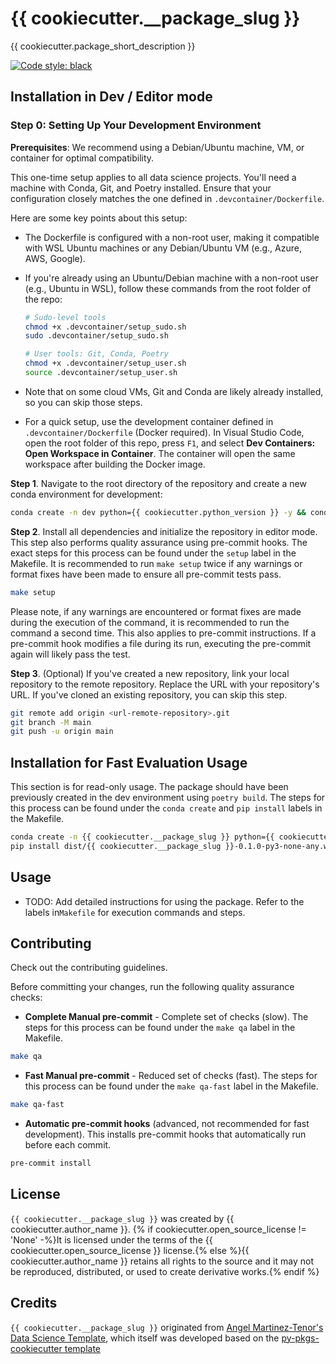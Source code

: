 # {{ cookiecutter.__package_slug }}

{{ cookiecutter.package_short_description }}

[![Code style: black](https://img.shields.io/badge/code%20style-black-000000.svg)](https://github.com/psf/black)<br>

## Installation in Dev / Editor mode

### Step 0: Setting Up Your Development Environment

**Prerequisites**: We recommend using a Debian/Ubuntu machine, VM, or container for optimal compatibility.

This one-time setup applies to all data science projects. You'll need a machine with Conda, Git, and Poetry installed. Ensure that your configuration closely matches the one defined in `.devcontainer/Dockerfile`.

Here are some key points about this setup:

- The Dockerfile is configured with a non-root user, making it compatible with WSL Ubuntu machines or any Debian/Ubuntu VM (e.g., Azure, AWS, Google).
- If you're already using an Ubuntu/Debian machine with a non-root user (e.g., Ubuntu in WSL), follow these commands from the root folder of the repo:

    ```bash
    # Sudo-level tools
    chmod +x .devcontainer/setup_sudo.sh
    sudo .devcontainer/setup_sudo.sh

    # User tools: Git, Conda, Poetry
    chmod +x .devcontainer/setup_user.sh
    source .devcontainer/setup_user.sh
    ```

- Note that on some cloud VMs, Git and Conda are likely already installed, so you can skip those steps.
- For a quick setup, use the development container defined in `.devcontainer/Dockerfile` (Docker required). In Visual Studio Code, open the root folder of this repo, press `F1`, and select **Dev Containers: Open Workspace in Container**. The container will open the same workspace after building the Docker image.


**Step 1**. Navigate to the root directory of the repository and create a new conda environment for development:

```bash
conda create -n dev python={{ cookiecutter.python_version }} -y && conda activate dev
```

**Step 2**. Install all dependencies and initialize the repository in editor mode. This step also performs quality assurance using pre-commit hooks. The exact steps for this process can be found under the `setup` label in the Makefile. It is recommended to run `make setup` twice if any warnings or format fixes have been made to ensure all pre-commit tests pass.

```bash
make setup
```
Please note, if any warnings are encountered or format fixes are made during the execution of the command, it is recommended to run the command a second time. This also applies to pre-commit instructions. If a pre-commit hook modifies a file during its run, executing the pre-commit again will likely pass the test.


**Step 3**. (Optional) If you've created a new repository, link your local repository to the remote repository. Replace the URL with your repository's URL. If you've cloned an existing repository, you can skip this step.

```bash
git remote add origin <url-remote-repository>.git
git branch -M main
git push -u origin main
```

## Installation for Fast Evaluation Usage

This section is for read-only usage. The package should have been previously created in the dev environment using `poetry build`. The steps for this process can be found under the `conda create` and `pip install` labels in the Makefile.

```bash
conda create -n {{ cookiecutter.__package_slug }} python={{ cookiecutter.python_version }} -y && conda activate {{ cookiecutter.__package_slug }}
pip install dist/{{ cookiecutter.__package_slug }}-0.1.0-py3-none-any.whl
```

## Usage

- TODO: Add detailed instructions for using the package. Refer to the  labels in`Makefile` for execution commands and steps.

## Contributing

Check out the contributing guidelines.

Before committing your changes, run the following quality assurance checks:

- **Complete Manual pre-commit** - Complete set of checks (slow). The steps for this process can be found under the `make qa` label in the Makefile.

```bash
make qa
```

- **Fast Manual pre-commit** - Reduced set of checks (fast). The steps for this process can be found under the `make qa-fast` label in the Makefile.

```bash
make qa-fast
```

- **Automatic pre-commit hooks** (advanced, not recommended for fast development). This installs pre-commit hooks that automatically run before each commit.

```bash
pre-commit install
```

## License

`{{ cookiecutter.__package_slug }}` was created by {{ cookiecutter.author_name }}. {% if cookiecutter.open_source_license != 'None' -%}It is licensed under the terms of the {{ cookiecutter.open_source_license }} license.{% else %}{{ cookiecutter.author_name }} retains all rights to the source and it may not be reproduced, distributed, or used to create derivative works.{% endif %}

## Credits

`{{ cookiecutter.__package_slug }}` originated from [Angel Martinez-Tenor's Data Science Template](https://github.com/angelmtenor/ds-template), which itself was developed based on the [py-pkgs-cookiecutter template](https://github.com/py-pkgs/py-pkgs-cookiecutter)
